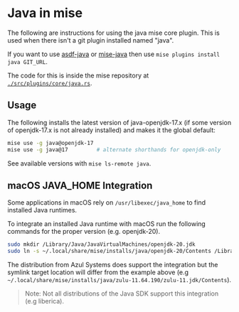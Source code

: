 # Java in mise

The following are instructions for using the java mise core plugin. This is used when there isn't a
git plugin installed named "java".

If you want to use [asdf-java](https://github.com/halcyon/asdf-java)
or [mise-java](https://github.com/mise-plugins/mise-java)
then use `mise plugins install java GIT_URL`.

The code for this is inside the mise repository at
[`./src/plugins/core/java.rs`](https://github.com/jdx/mise/blob/main/src/plugins/core/java.rs).

## Usage

The following installs the latest version of java-openjdk-17.x (if some version of openjdk-17.x is
not already installed) and makes it the global default:

```sh
mise use -g java@openjdk-17
mise use -g java@17         # alternate shorthands for openjdk-only
```

See available versions with `mise ls-remote java`.

## macOS JAVA_HOME Integration

Some applications in macOS rely on `/usr/libexec/java_home` to find installed Java runtimes.

To integrate an installed Java runtime with macOS run the following commands for the proper version (e.g. openjdk-20).

```sh
sudo mkdir /Library/Java/JavaVirtualMachines/openjdk-20.jdk
sudo ln -s ~/.local/share/mise/installs/java/openjdk-20/Contents /Library/Java/JavaVirtualMachines/openjdk-20.jdk/Contents
```

The distribution from Azul Systems does support the integration but the symlink target location will differ from the example above (e.g `~/.local/share/mise/installs/java/zulu-11.64.190/zulu-11.jdk/Contents`).

> Note: Not all distributions of the Java SDK support this integration (e.g liberica).

